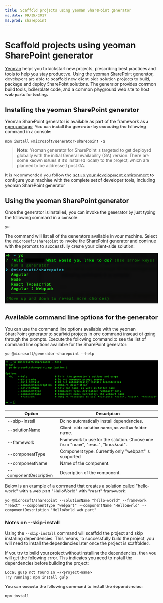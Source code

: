 ```yaml
---
title: Scaffold projects using yeoman SharePoint generator
ms.date: 09/25/2017
ms.prod: sharepoint
---
```



# Scaffold projects using yeoman SharePoint generator

[Yeoman](http://yeoman.io/) helps you to kickstart new projects, prescribing best practices and tools to help you stay productive. Using the yeoman SharePoint generator, developers are able to scaffold new client-side solution projects to build, package and deploy SharePoint solutions. The generator provides common build tools, boilerplate code, and a common playground web site to host web parts for testing.

## Installing the yeoman SharePoint generator

Yeoman SharePoint generator is available as part of the framework as a [npm package](https://www.npmjs.com/package/@microsoft/generator-sharepoint). You can install the generator by executing the following command in a console:

```
npm install @microsoft/generator-sharepoint -g
```

>**Note:** Yeoman generator for SharePoint is targeted to get deployed globally with the initial General Availability (GA) version. There are some known issues if it's installed locally to the project, which are planned to be addressed post GA.

It is recommended you follow the [set up your development environment](../set-up-your-development-environment.md) to configure your machine with the complete set of developer tools, including yeoman SharePoint generator. 

## Using the yeoman SharePoint generator

Once the generator is installed, you can invoke the generator by just typing the following command in a console:

```
yo
```

The command will list all of the generators available in your machine. Select the `@microsoft/sharepoint` to invoke the SharePoint generator and continue with the prompts to successfully create your client-side solution:

![yeoman SharePoint generator](../../images/yeoman-sp-generator.png)

## Available command line options for the generator

You can use the command line options available with the yeoman SharePoint generator to scaffold projects in one command instead of going through the prompts. Execute the following command to see the list of  command line options available for the SharePoint generator:

```
yo @microsoft/generator-sharepoint --help
```

![yeoman SharePoint generator command line options](../../images/yeoman-sp-cmdline-options.png)

Option | Description 
-----|------
--skip-install|Do no automatically install dependencies.
--solutionName|Client-side solution name, as well as folder name.
--framework|Framework to use for the solution. Choose one from "none", "react", "knockout".
--componentType|Component type. Currently only "webpart" is supported.
--componentName|Name of the component.
--componentDescription|Description of the component.

Below is an example of a command that creates a solution called "hello-world" with a web part "HelloWorld" with "react" framework:

```
yo @microsoft/sharepoint --solutionName "hello-world" --framework "react" --componentType "webpart" --componentName "HelloWorld" --componentDescription "HelloWorld web part"
```

### Notes on --skip-install 

Using the `--skip-install` command will scaffold the project and skip installing dependencies. This means, to successfully build the project, you will need to install the dependencies later once the project is scaffolded. 

If you try to build your project without installing the dependencies, then you will get the following error. This indicates you need to install the dependencies before building the project:

```
Local gulp not found in ~/<project-name>
Try running: npm install gulp
```

You can execute the following command to install the dependencies:

```
npm install
```
